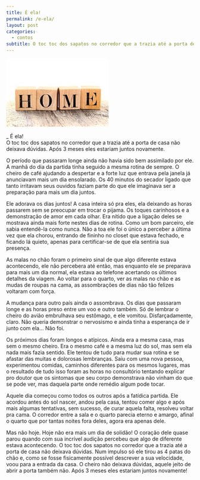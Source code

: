 ```yaml
---
title: É ela!
permalink: /e-ela/
layout: post
categories:
  - contos
subtitle: O toc toc dos sapatos no corredor que a trazia até a porta de casa não deixava dúvidas. Após 3 meses eles estariam juntos novamente.
---
```

[<img alt="images" src="/img/posts/2015/10/images.jpg"  />][1]

_ É ela!  
O toc toc dos sapatos no corredor que a trazia até a porta de casa não deixava dúvidas. Após 3 meses eles estariam juntos novamente.

O período que passaram longe ainda não havia sido bem assimilado por ele. A manhã do dia da partida tinha seguido a mesma rotina de sempre. O cheiro de café ajudando a despertar e a forte luz que entrava pela janela já anunciavam mais um dia ensolarado. Os 40 minutos do secador ligado que tanto irritavam seus ouvidos faziam parte do que ele imaginava ser a preparação para mais um dia juntos.

Ele adorava os dias juntos! A casa inteira só pra eles, ela deixando as horas passarem sem se preocupar em trocar o pijama. Os toques carinhosos e a demonstração de amor em cada olhar. Era nítido que a ligação deles se mostrava ainda mais forte nestes dias de rotina. Como um bom parceiro, ele sabia entendê-la como nunca. Não a toa ele foi o único a perceber a última vez que ela chorou, entrando de fininho no closet que estava fechado, e ficando lá quieto, apenas para certificar-se de que ela sentiria sua presença.

As malas no chão foram o primeiro sinal de que algo diferente estava acontecendo, ele não percebera até então, mas enquanto ele se preparava para mais um dia normal, ela estava ao telefone acertando os últimos detalhes da viagem. Ao voltar para o quarto, ver as malas no chão e as mudas de roupas na cama, as assombrações de dias não tão felizes voltaram com força.

A mudança para outro país ainda o assombrava. Os dias que passaram longe e as horas preso entre um voo e outro também. Só de lembrar o cheiro do avião embrulhava seu estômago, e ele vomitou. Disfarçadamente, claro. Não queria demonstrar o nervosismo e ainda tinha a esperança de ir junto com ela… Não foi.

Os próximos dias foram longos e atípicos. Ainda era a mesma casa, mas sem o mesmo cheiro. Era o mesmo café e a mesma luz do sol, mas sem ela nada mais fazia sentido. Ele tentou de tudo para mudar sua rotina e se afastar das muitas e dolorosas lembranças. Saiu com uma nova pessoa, experimentou comidas, caminhos diferentes para os mesmos lugares, mas o resultado de tudo isso foram as horas no consultório tentando explicar pro doutor que os sintomas que seu corpo demonstrava não vinham do que se pode ver, mas daquela parte onde remédio algum pode tocar.

Aquele dia começou como todos os outros após a fatídica partida. Ele acordou antes do sol nascer, andou pela casa, tentou comer algo e após mais algumas tentativas, sem sucesso, de curar aquela falta, resolveu voltar pra cama. O corredor entre a sala e o quarto parecia eterno e amargo, afinal o quarto que por tantas noites fora deles, agora era apenas dele.

Mas não hoje. Hoje não era mais um dia de solidão! O coração dele quase parou quando com sua incrível audição percebeu que algo de diferente estava acontecendo. O toc toc dos sapatos no corredor que a trazia até a porta de casa não deixava dúvidas. Num impulso só ele tirou as 4 patas do chão e, como se fosse fisicamente possível descrever a sua velocidade, voou para a entrada da casa. O cheiro não deixava dúvidas, aquele jeito de abrir a porta também não. Após 3 meses eles estariam juntos novamente!

 [1]: /img/posts/2015/10/images.jpg
